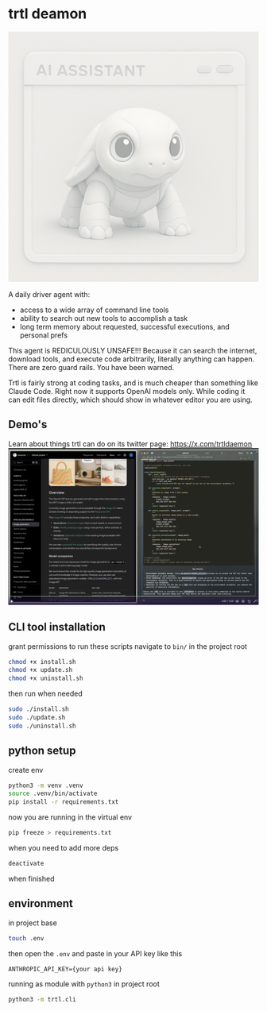 # trtl deamon

![alt text](trtldaemon2.png)

A daily driver agent with:

- access to a wide array of command line tools
- ability to search out new tools to accomplish a task
- long term memory about requested, successful executions, and personal prefs

This agent is REDICULOUSLY UNSAFE!!!
Because it can search the internet, download tools, and execute code
arbitrarily, literally anything can happen. There are zero guard rails.
You have been warned.

Trtl is fairly strong at coding tasks, and is much cheaper than
something like Claude Code.
Right now it supports OpenAI models only.
While coding it can edit files directly, which
should show in whatever editor you are using.

## Demo's

Learn about things trtl can do on its twitter page: https://x.com/trtldaemon
![alt text](trtl-demos.png)

## CLI tool installation

grant permissions to run these scripts
navigate to `bin/` in the project root

```bash
chmod +x install.sh
chmod +x update.sh
chmod +x uninstall.sh
```

then run when needed

```bash
sudo ./install.sh
sudo ./update.sh
sudo ./uninstall.sh
```

## python setup

create env

```bash
python3 -m venv .venv
source .venv/bin/activate
pip install -r requirements.txt
```

now you are running in the virtual env

```bash
pip freeze > requirements.txt
```

when you need to add more deps

```bash
deactivate
```

when finished

## environment

in project base

```bash
touch .env
```

then open the `.env`
and paste in your API key like this

```text
ANTHROPIC_API_KEY={your api key}
```

running as module with `python3` in project root

```bash
python3 -m trtl.cli
```
